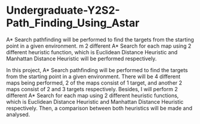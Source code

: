 # Undergraduate-Y2S2-Path_Finding_Using_Astar
A* Search pathfinding will be performed to find the targets from the starting  point in a given environment. m 2 different A* Search for each map using 2 different heuristic function, which is  Euclidean Distance Heuristic and Manhattan Distance Heuristic will be performed respectively.

In this project, A* Search pathfinding will be performed to find the targets from the starting 
point in a given environment. There will be 4 different maps being performed, 2 of the 
maps consist of 1 target, and another 2 maps consist of 2 and 3 targets respectively. Besides, I will 
perform 2 different A* Search for each map using 2 different heuristic functions, which is 
Euclidean Distance Heuristic and Manhattan Distance Heuristic respectively. Then, a comparison 
between both heuristics will be made and analysed.
